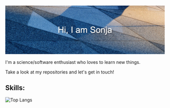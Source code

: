 ![Header image](https://raw.githubusercontent.com/SonjaElena/SonjaElena/master/header.jpeg)

I'm a science/software enthusiast who loves to learn new things.

Take a look at my repositories and let's get in touch!

## Skills: 

![Top Langs](https://github-readme-stats.vercel.app/api/top-langs/?username=SonjaElena&layout=compact)

